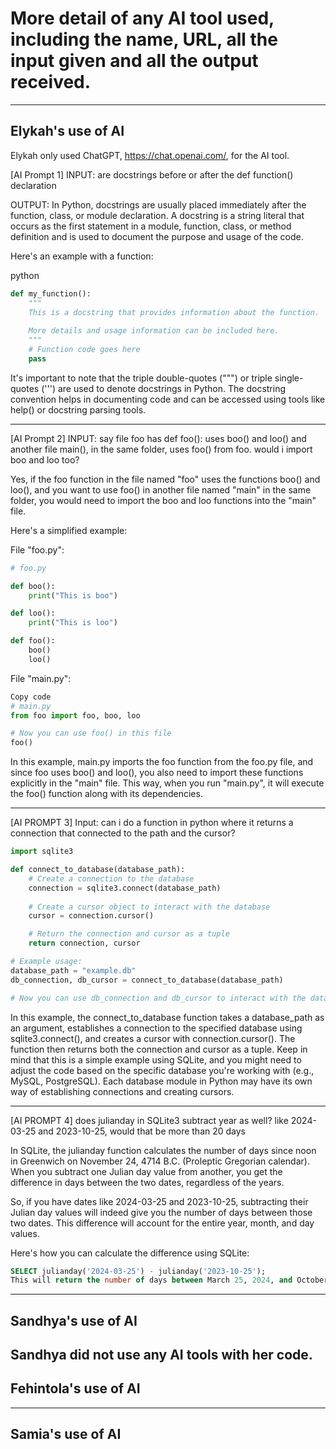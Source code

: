 # More detail of any AI tool used, including the name, URL, all the input given and all the output received.  

--- 
## Elykah's use of AI 

Elykah only used ChatGPT, https://chat.openai.com/, for the AI tool.

[AI Prompt 1] INPUT: are docstrings before or after the def function() declaration 

OUTPUT: In Python, docstrings are usually placed immediately after the function, class, or module declaration. A docstring is a string literal that occurs as the first statement in a module, function, class, or method definition and is used to document the purpose and usage of the code.

Here's an example with a function:

python
```python
def my_function():
    """
    This is a docstring that provides information about the function.
    
    More details and usage information can be included here.
    """
    # Function code goes here
    pass
```
It's important to note that the triple double-quotes (""") or triple single-quotes (''') are used to denote docstrings in Python. The docstring convention helps in documenting code and can be accessed using tools like help() or docstring parsing tools.

--- 
[AI Prompt 2] INPUT: say file foo has def foo(): uses boo() and loo() and another file main(), in the same folder, uses foo() from foo. would i import boo and loo too? 

Yes, if the foo function in the file named "foo" uses the functions boo() and loo(), and you want to use foo() in another file named "main" in the same folder, you would need to import the boo and loo functions into the "main" file.

Here's a simplified example:

File "foo.py":

```python
# foo.py

def boo():
    print("This is boo")

def loo():
    print("This is loo")

def foo():
    boo()
    loo()
```
File "main.py":

```python
Copy code
# main.py
from foo import foo, boo, loo

# Now you can use foo() in this file
foo()
```
In this example, main.py imports the foo function from the foo.py file, and since foo uses boo() and loo(), you also need to import these functions explicitly in the "main" file. This way, when you run "main.py", it will execute the foo() function along with its dependencies.

---
[AI PROMPT 3] Input: can i do a function in python where it returns a connection that connected to the path and the cursor? 

```python
import sqlite3

def connect_to_database(database_path):
    # Create a connection to the database
    connection = sqlite3.connect(database_path)
    
    # Create a cursor object to interact with the database
    cursor = connection.cursor()

    # Return the connection and cursor as a tuple
    return connection, cursor

# Example usage:
database_path = "example.db"
db_connection, db_cursor = connect_to_database(database_path)

# Now you can use db_connection and db_cursor to interact with the database
```

In this example, the connect_to_database function takes a database_path as an argument, establishes a connection to the specified database using sqlite3.connect(), and creates a cursor with connection.cursor(). The function then returns both the connection and cursor as a tuple. Keep in mind that this is a simple example using SQLite, and you might need to adjust the code based on the specific database you're working with (e.g., MySQL, PostgreSQL). Each database module in Python may have its own way of establishing connections and creating cursors.

----
[AI PROMPT 4] does julianday in SQLite3 subtract year as well? like 2024-03-25 and 2023-10-25, would that be more than 20 days 

In SQLite, the julianday function calculates the number of days since noon in Greenwich on November 24, 4714 B.C. (Proleptic Gregorian calendar). When you subtract one Julian day value from another, you get the difference in days between the two dates, regardless of the years.

So, if you have dates like 2024-03-25 and 2023-10-25, subtracting their Julian day values will indeed give you the number of days between those two dates. This difference will account for the entire year, month, and day values.

Here's how you can calculate the difference using SQLite:

```sql
SELECT julianday('2024-03-25') - julianday('2023-10-25');
This will return the number of days between March 25, 2024, and October 25, 2023. If the result is more than 20 days, then it will be more than 20 days regardless of the year difference.
```
---
## Sandhya's use of AI 
Sandhya did not use any AI tools with her code.
--- 

## Fehintola's use of AI

--- 
## Samia's use of AI

